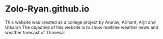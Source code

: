 # Zolo-Ryan.github.io

This website was created as a college project by Arunav, Arihant, Arjit and Utkarsh
The objective of this website is to show realtime weather news and weather forecast of Thanesar

